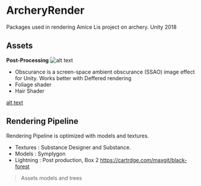 # ArcheryRender
Packages used in rendering Amice Lis project on archery. Unity 2018 
## Assets
 **Post-Processing**
![alt text](/ArcheryRender/blob/master/okayman.jpg "Logo Title Text 1")
* Obscurance is a screen-space ambient obscurance (SSAO) image effect for Unity.
Works better with Deffered rendering
* Foliage shader
* Hair Shader

 [alt text](https://github.com/jonas-kgomo/ArcheryRender/blob/master/okayman.jpg)
 ## Rendering Pipeline
 
Rendering Pipeline is optimized with models and textures. 
   - Textures : Substance Designer and Substance.
   - Models : Symplygon
   - Lightning : Post production, Box 2 
 https://cartrdge.com/maxgit/black-forest
 

> Assets 
models and trees 

